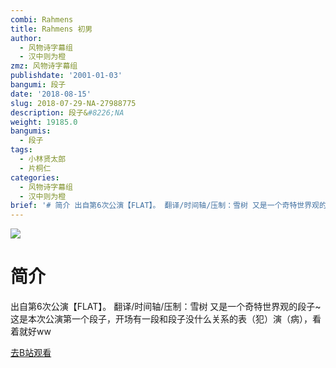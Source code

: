 ```yaml
---
combi: Rahmens
title: Rahmens 初男
author:
  - 风物诗字幕组
  - 汉中则为橙
zmz: 风物诗字幕组
publishdate: '2001-01-03'
bangumi: 段子
date: '2018-08-15'
slug: 2018-07-29-NA-27988775
description: 段子&#8226;NA
weight: 19185.0
bangumis:
  - 段子
tags:
  - 小林贤太郎
  - 片桐仁
categories:
  - 风物诗字幕组
  - 汉中则为橙
brief: '# 简介 出自第6次公演【FLAT】。 翻译/时间轴/压制：雪树 又是一个奇特世界观的段子~ 这是本次公演第一个段子，开场有一段和段子没什么关系的表（犯）演（病），看着就好ww'
---
```

![](https://i.imgur.com/UEP2V6j.jpg)
# 简介  
出自第6次公演【FLAT】。
翻译/时间轴/压制：雪树
又是一个奇特世界观的段子~
这是本次公演第一个段子，开场有一段和段子没什么关系的表（犯）演（病），看着就好ww  

[去B站观看](https://www.bilibili.com/video/av27988775/)
 
